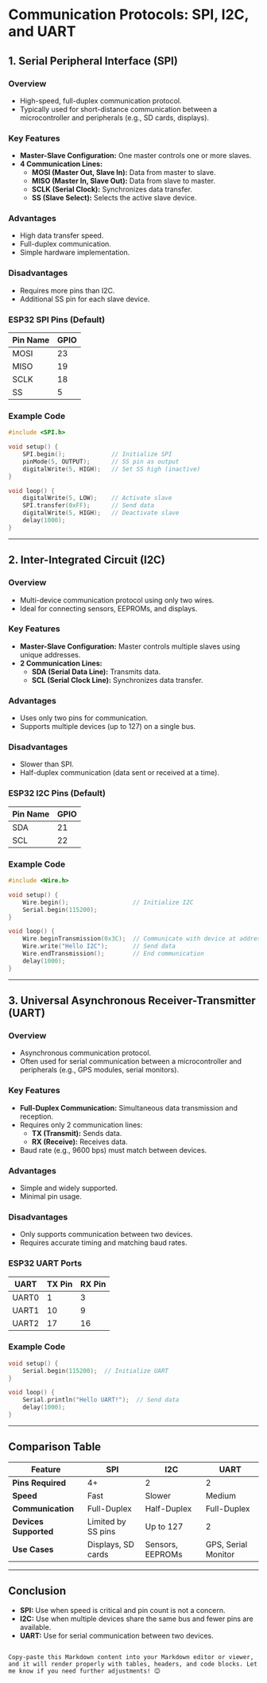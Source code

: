 # Communication Protocols: SPI, I2C, and UART

## 1. Serial Peripheral Interface (SPI)

### Overview
- High-speed, full-duplex communication protocol.
- Typically used for short-distance communication between a microcontroller and peripherals (e.g., SD cards, displays).

### Key Features
- **Master-Slave Configuration:** One master controls one or more slaves.
- **4 Communication Lines:**
  - **MOSI (Master Out, Slave In):** Data from master to slave.
  - **MISO (Master In, Slave Out):** Data from slave to master.
  - **SCLK (Serial Clock):** Synchronizes data transfer.
  - **SS (Slave Select):** Selects the active slave device.

### Advantages
- High data transfer speed.
- Full-duplex communication.
- Simple hardware implementation.

### Disadvantages
- Requires more pins than I2C.
- Additional SS pin for each slave device.

### ESP32 SPI Pins (Default)
| Pin Name | GPIO  |
|----------|-------|
| MOSI     | 23    |
| MISO     | 19    |
| SCLK     | 18    |
| SS       | 5     |

### Example Code
```cpp
#include <SPI.h>

void setup() {
    SPI.begin();             // Initialize SPI
    pinMode(5, OUTPUT);      // SS pin as output
    digitalWrite(5, HIGH);   // Set SS high (inactive)
}

void loop() {
    digitalWrite(5, LOW);    // Activate slave
    SPI.transfer(0xFF);      // Send data
    digitalWrite(5, HIGH);   // Deactivate slave
    delay(1000);
}
```

---

## 2. Inter-Integrated Circuit (I2C)

### Overview
- Multi-device communication protocol using only two wires.
- Ideal for connecting sensors, EEPROMs, and displays.

### Key Features
- **Master-Slave Configuration:** Master controls multiple slaves using unique addresses.
- **2 Communication Lines:**
  - **SDA (Serial Data Line):** Transmits data.
  - **SCL (Serial Clock Line):** Synchronizes data transfer.

### Advantages
- Uses only two pins for communication.
- Supports multiple devices (up to 127) on a single bus.

### Disadvantages
- Slower than SPI.
- Half-duplex communication (data sent or received at a time).

### ESP32 I2C Pins (Default)
| Pin Name | GPIO  |
|----------|-------|
| SDA      | 21    |
| SCL      | 22    |

### Example Code
```cpp
#include <Wire.h>

void setup() {
    Wire.begin();                  // Initialize I2C
    Serial.begin(115200);
}

void loop() {
    Wire.beginTransmission(0x3C);  // Communicate with device at address 0x3C
    Wire.write("Hello I2C");       // Send data
    Wire.endTransmission();        // End communication
    delay(1000);
}
```

---

## 3. Universal Asynchronous Receiver-Transmitter (UART)

### Overview
- Asynchronous communication protocol.
- Often used for serial communication between a microcontroller and peripherals (e.g., GPS modules, serial monitors).

### Key Features
- **Full-Duplex Communication:** Simultaneous data transmission and reception.
- Requires only 2 communication lines:
  - **TX (Transmit):** Sends data.
  - **RX (Receive):** Receives data.
- Baud rate (e.g., 9600 bps) must match between devices.

### Advantages
- Simple and widely supported.
- Minimal pin usage.

### Disadvantages
- Only supports communication between two devices.
- Requires accurate timing and matching baud rates.

### ESP32 UART Ports
| UART  | TX Pin | RX Pin |
|-------|--------|--------|
| UART0 | 1      | 3      |
| UART1 | 10     | 9      |
| UART2 | 17     | 16     |

### Example Code
```cpp
void setup() {
    Serial.begin(115200);  // Initialize UART
}

void loop() {
    Serial.println("Hello UART!");  // Send data
    delay(1000);
}
```

---

## Comparison Table

| Feature              | SPI                 | I2C               | UART              |
|----------------------|---------------------|-------------------|-------------------|
| **Pins Required**    | 4+                 | 2                 | 2                 |
| **Speed**            | Fast               | Slower            | Medium            |
| **Communication**    | Full-Duplex        | Half-Duplex       | Full-Duplex       |
| **Devices Supported**| Limited by SS pins | Up to 127         | 2                 |
| **Use Cases**        | Displays, SD cards | Sensors, EEPROMs  | GPS, Serial Monitor |

---

## Conclusion
- **SPI:** Use when speed is critical and pin count is not a concern.
- **I2C:** Use when multiple devices share the same bus and fewer pins are available.
- **UART:** Use for serial communication between two devices.
```

Copy-paste this Markdown content into your Markdown editor or viewer, and it will render properly with tables, headers, and code blocks. Let me know if you need further adjustments! 😊